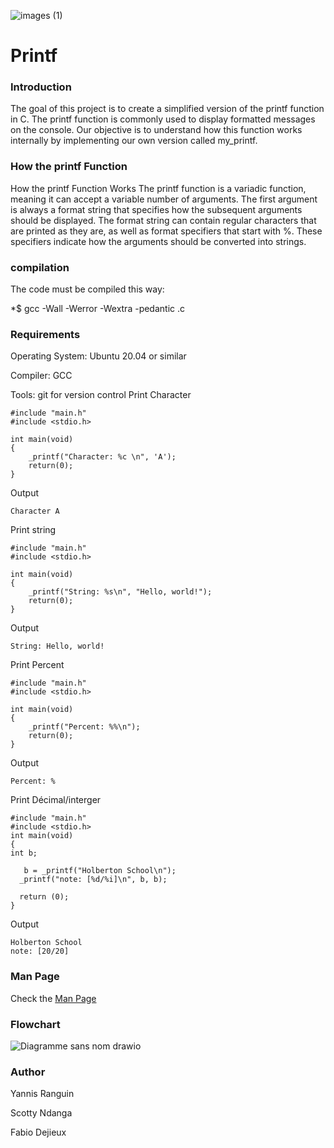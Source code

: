 ![images (1)](https://github.com/user-attachments/assets/8406017c-c847-43fd-b88c-d5bc6c3c115f)

# Printf 

### Introduction


The goal of this project is to create a simplified version of the printf function in C. The printf function is commonly used to display formatted messages on the console. Our objective is to understand how this function works internally by implementing our own version called my_printf.

### How the printf Function

How the printf Function Works
The printf function is a variadic function, meaning it can accept a variable number of arguments. The first argument is always a format string that specifies how the subsequent arguments should be displayed. The format string can contain regular characters that are printed as they are, as well as format specifiers that start with %. These specifiers indicate how the arguments should be converted into strings.
### compilation

The code must be compiled this way:

*$ gcc -Wall -Werror -Wextra -pedantic .c
### Requirements

Operating System: Ubuntu 20.04 or similar

Compiler: GCC

Tools: git for version control
Print Character
```
#include "main.h"
#include <stdio.h>

int main(void)
{
    _printf("Character: %c \n", 'A');
    return(0);
}
```
Output 
``` 
Character A 
```
Print string

```
#include "main.h"
#include <stdio.h>

int main(void)
{
    _printf("String: %s\n", "Hello, world!");
    return(0);
}
```
Output
```
String: Hello, world!
```

Print Percent
```
#include "main.h"
#include <stdio.h>

int main(void)
{
    _printf("Percent: %%\n");
    return(0);
}
```
Output
```
Percent: %
```
Print Décimal/interger
  ```
#include "main.h"
#include <stdio.h>
int main(void)
{
int b;

     b = _printf("Holberton School\n");
    _printf("note: [%d/%i]\n", b, b);

    return (0);
}
```
Output
```
Holberton School 
note: [20/20]
```

### Man Page
Check the [Man Page](https://github.com/scotty800/holbertonschool-printf/blob/main/man_3_printf)
### Flowchart
![Diagramme sans nom drawio](https://github.com/user-attachments/assets/11929c4a-2bfa-4813-a344-a9db72a46658)
### Author 

Yannis Ranguin

Scotty Ndanga

Fabio Dejieux
